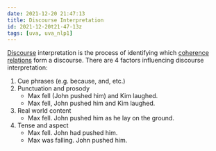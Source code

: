 ```yaml
---
date: 2021-12-20 21:47:13
title: Discourse Interpretation
id: 2021-12-20t21-47-13z
tags: [uva, uva_nlp1]
---
```


[Discourse](./2021-12-19t17-46-44z.md) interpretation is the process of
identifying which [coherence relations](./2021-12-19t17-42-47z.md) form a
discourse. There are 4 factors influencing discourse interpretation:

1. Cue phrases (e.g. because, and, etc.)
2. Punctuation and prosody
   - Max fell (John pushed him) and Kim laughed.
   - Max fell, John pushed him and Kim laughed.
3. Real world content
   - Max fell. John pushed him as he lay on the ground.
4. Tense and aspect
   - Max fell. John had pushed him.
   - Max was falling. John pushed him.
